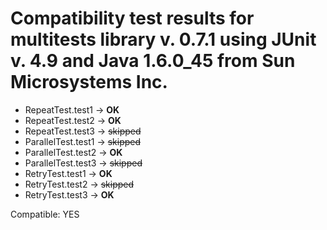 # Compatibility test results for multitests library v. 0.7.1 using JUnit v. 4.9 and Java 1.6.0_45 from Sun Microsystems Inc.
- RepeatTest.test1 -> **OK**
- RepeatTest.test2 -> **OK**
- RepeatTest.test3 -> ~~skipped~~
- ParallelTest.test1 -> ~~skipped~~
- ParallelTest.test2 -> **OK**
- ParallelTest.test3 -> ~~skipped~~
- RetryTest.test1 -> **OK**
- RetryTest.test2 -> ~~skipped~~
- RetryTest.test3 -> **OK**


Compatible: YES
